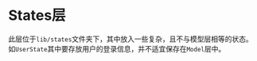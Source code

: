 <!--
 * @Author: 脑瘫码农
 * @Name: 于浩岩
 * @Email: asahichyan33@gmail.com
 * @Company: didi
 * @Date: 2019-10-21 20:12:37
 * @LastEditors: 脑瘫码农
 * @LastEditTime: 2019-10-21 20:14:24
 * @Description: 文件描述
 -->
# States层
此层位于`lib/states`文件夹下，其中放入一些复杂，且不与模型层相等的状态。如`UserState`其中要存放用户的登录信息，并不适宜保存在`Model`层中。
